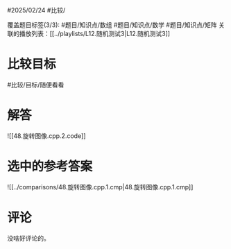#2025/02/24 #比较/

覆盖题目标签(3/3):  #题目/知识点/数组 #题目/知识点/数学 #题目/知识点/矩阵
关联的播放列表：[[../playlists/L12.随机测试3|L12.随机测试3]]

# 比较目标

#比较/目标/随便看看 

# 解答

![[48.旋转图像.cpp.2.code]]

# 选中的参考答案

![[../comparisons/48.旋转图像.cpp.1.cmp|48.旋转图像.cpp.1.cmp]]

# 评论


没啥好评论的。